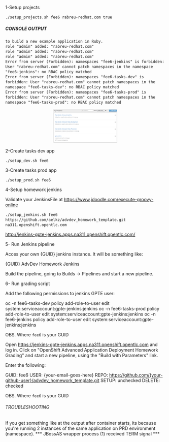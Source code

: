 1-Setup projects

```
./setup_projects.sh fee6 rabreu-redhat.com true
```

##### CONSOLE OUTPUT
```
to build a new example application in Ruby.
role "admin" added: "rabreu-redhat.com"
role "admin" added: "rabreu-redhat.com"
role "admin" added: "rabreu-redhat.com"
Error from server (Forbidden): namespaces "fee6-jenkins" is forbidden: User "rabreu-redhat.com" cannot patch namespaces in the namespace "fee6-jenkins": no RBAC policy matched
Error from server (Forbidden): namespaces "fee6-tasks-dev" is forbidden: User "rabreu-redhat.com" cannot patch namespaces in the namespace "fee6-tasks-dev": no RBAC policy matched
Error from server (Forbidden): namespaces "fee6-tasks-prod" is forbidden: User "rabreu-redhat.com" cannot patch namespaces in the namespace "fee6-tasks-prod": no RBAC policy matched
```

<p align="center">
<img src="https://raw.githubusercontent.com/aelkz/advdev_homework_template/master/openshift-tasks/_images/01.png" width="40%" height="40%" />
</p>

2-Create tasks dev app

```
./setup_dev.sh fee6
```

3-Create tasks prod app

```
./setup_prod.sh fee6
```

4-Setup homework jenkins

Validate your JenkinsFile at https://www.jdoodle.com/execute-groovy-online

```
./setup_jenkins.sh fee6 https://github.com/aelkz/advdev_homework_template.git na311.openshift.opentlc.com
```

http://jenkins-gpte-jenkins.apps.na311.openshift.opentlc.com/

5- Run Jenkins pipeline

Acces your own {GUID} jenkins instance. 
It will be something like:

{GUID} AdvDev Homework Jenkins

Build the pipeline, going to Builds -> Pipelines
and start a new pipeline.

6- Run grading script

Add the following permissions to jenkins GPTE user:

oc -n fee6-tasks-dev policy add-role-to-user edit system:serviceaccount:gpte-jenkins:jenkins
oc -n fee6-tasks-prod policy add-role-to-user edit system:serviceaccount:gpte-jenkins:jenkins
oc -n fee6-jenkins policy add-role-to-user edit system:serviceaccount:gpte-jenkins:jenkins

OBS. Where `fee6` is your GUID

Open https://jenkins-gpte-jenkins.apps.na311.openshift.opentlc.com and log in.
Click on "OpenShift Advanced Application Deployment Homework Grading" and start a new pipeline,
using the "Build with Parameters" link.

Enter the following:

GUID: fee6
USER: {your-email-goes-here}
REPO: https://github.com/{your-github-user}/advdev_homework_template.git
SETUP: unchecked
DELETE: checked

OBS. Where `fee6` is your GUID



###### TROUBLESHOOTING
If you get something like at the output after container starts, its because you're running 2 instances of the same application on PRD environment (namespace).
*** JBossAS wrapper process (1) received TERM signal ***
